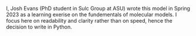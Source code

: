 I, Josh Evans (PhD student in Sulc Group at ASU) wrote this model in Spring 2023 as a learning exerise on the fundementals of molecular models. I focus here on readability and clarity rather than on speed, hence the decision to write in Python.